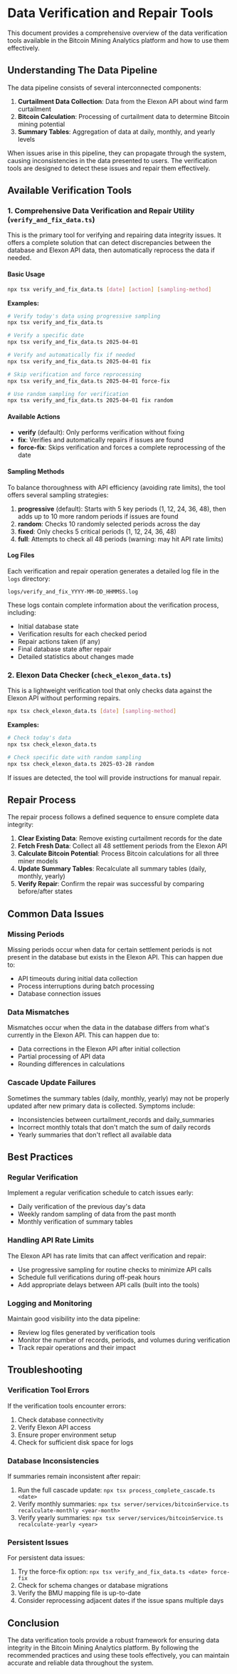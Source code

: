 # Data Verification and Repair Tools

This document provides a comprehensive overview of the data verification tools available in the Bitcoin Mining Analytics platform and how to use them effectively.

## Understanding The Data Pipeline

The data pipeline consists of several interconnected components:

1. **Curtailment Data Collection**: Data from the Elexon API about wind farm curtailment
2. **Bitcoin Calculation**: Processing of curtailment data to determine Bitcoin mining potential
3. **Summary Tables**: Aggregation of data at daily, monthly, and yearly levels

When issues arise in this pipeline, they can propagate through the system, causing inconsistencies in the data presented to users. The verification tools are designed to detect these issues and repair them effectively.

## Available Verification Tools

### 1. Comprehensive Data Verification and Repair Utility (`verify_and_fix_data.ts`)

This is the primary tool for verifying and repairing data integrity issues. It offers a complete solution that can detect discrepancies between the database and Elexon API data, then automatically reprocess the data if needed.

#### Basic Usage

```bash
npx tsx verify_and_fix_data.ts [date] [action] [sampling-method]
```

**Examples:**
```bash
# Verify today's data using progressive sampling
npx tsx verify_and_fix_data.ts

# Verify a specific date
npx tsx verify_and_fix_data.ts 2025-04-01

# Verify and automatically fix if needed
npx tsx verify_and_fix_data.ts 2025-04-01 fix

# Skip verification and force reprocessing
npx tsx verify_and_fix_data.ts 2025-04-01 force-fix

# Use random sampling for verification
npx tsx verify_and_fix_data.ts 2025-04-01 fix random
```

#### Available Actions

- **verify** (default): Only performs verification without fixing
- **fix**: Verifies and automatically repairs if issues are found
- **force-fix**: Skips verification and forces a complete reprocessing of the date

#### Sampling Methods

To balance thoroughness with API efficiency (avoiding rate limits), the tool offers several sampling strategies:

1. **progressive** (default): Starts with 5 key periods (1, 12, 24, 36, 48), then adds up to 10 more random periods if issues are found
2. **random**: Checks 10 randomly selected periods across the day
3. **fixed**: Only checks 5 critical periods (1, 12, 24, 36, 48)
4. **full**: Attempts to check all 48 periods (warning: may hit API rate limits)

#### Log Files

Each verification and repair operation generates a detailed log file in the `logs` directory:
```
logs/verify_and_fix_YYYY-MM-DD_HHMMSS.log
```

These logs contain complete information about the verification process, including:
- Initial database state
- Verification results for each checked period
- Repair actions taken (if any)
- Final database state after repair
- Detailed statistics about changes made

### 2. Elexon Data Checker (`check_elexon_data.ts`)

This is a lightweight verification tool that only checks data against the Elexon API without performing repairs.

```bash
npx tsx check_elexon_data.ts [date] [sampling-method]
```

**Examples:**
```bash
# Check today's data
npx tsx check_elexon_data.ts

# Check specific date with random sampling
npx tsx check_elexon_data.ts 2025-03-28 random
```

If issues are detected, the tool will provide instructions for manual repair.

## Repair Process

The repair process follows a defined sequence to ensure complete data integrity:

1. **Clear Existing Data**: Remove existing curtailment records for the date
2. **Fetch Fresh Data**: Collect all 48 settlement periods from the Elexon API
3. **Calculate Bitcoin Potential**: Process Bitcoin calculations for all three miner models
4. **Update Summary Tables**: Recalculate all summary tables (daily, monthly, yearly)
5. **Verify Repair**: Confirm the repair was successful by comparing before/after states

## Common Data Issues

### Missing Periods

Missing periods occur when data for certain settlement periods is not present in the database but exists in the Elexon API. This can happen due to:
- API timeouts during initial data collection
- Process interruptions during batch processing
- Database connection issues

### Data Mismatches

Mismatches occur when the data in the database differs from what's currently in the Elexon API. This can happen due to:
- Data corrections in the Elexon API after initial collection
- Partial processing of API data
- Rounding differences in calculations

### Cascade Update Failures

Sometimes the summary tables (daily, monthly, yearly) may not be properly updated after new primary data is collected. Symptoms include:
- Inconsistencies between curtailment_records and daily_summaries
- Incorrect monthly totals that don't match the sum of daily records
- Yearly summaries that don't reflect all available data

## Best Practices

### Regular Verification

Implement a regular verification schedule to catch issues early:
- Daily verification of the previous day's data
- Weekly random sampling of data from the past month
- Monthly verification of summary tables

### Handling API Rate Limits

The Elexon API has rate limits that can affect verification and repair:
- Use progressive sampling for routine checks to minimize API calls
- Schedule full verifications during off-peak hours
- Add appropriate delays between API calls (built into the tools)

### Logging and Monitoring

Maintain good visibility into the data pipeline:
- Review log files generated by verification tools
- Monitor the number of records, periods, and volumes during verification
- Track repair operations and their impact

## Troubleshooting

### Verification Tool Errors

If the verification tools encounter errors:
1. Check database connectivity
2. Verify Elexon API access
3. Ensure proper environment setup
4. Check for sufficient disk space for logs

### Database Inconsistencies

If summaries remain inconsistent after repair:
1. Run the full cascade update: `npx tsx process_complete_cascade.ts <date>`
2. Verify monthly summaries: `npx tsx server/services/bitcoinService.ts recalculate-monthly <year-month>`
3. Verify yearly summaries: `npx tsx server/services/bitcoinService.ts recalculate-yearly <year>`

### Persistent Issues

For persistent data issues:
1. Try the force-fix option: `npx tsx verify_and_fix_data.ts <date> force-fix`
2. Check for schema changes or database migrations
3. Verify the BMU mapping file is up-to-date
4. Consider reprocessing adjacent dates if the issue spans multiple days

## Conclusion

The data verification tools provide a robust framework for ensuring data integrity in the Bitcoin Mining Analytics platform. By following the recommended practices and using these tools effectively, you can maintain accurate and reliable data throughout the system.